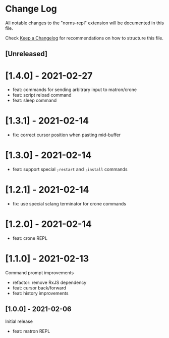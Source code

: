 # Change Log

All notable changes to the "norns-repl" extension will be documented in this file.

Check [Keep a Changelog](http://keepachangelog.com/) for recommendations on how to structure this file.

## [Unreleased]

# [1.4.0] - 2021-02-27

-   feat: commands for sending arbitrary input to matron/crone
-   feat: script reload command
-   feat: sleep command

# [1.3.1] - 2021-02-14

-   fix: correct cursor position when pasting mid-buffer

# [1.3.0] - 2021-02-14

-   feat: support special `;restart` and `;install` commands

# [1.2.1] - 2021-02-14

-   fix: use special sclang terminator for crone commands

# [1.2.0] - 2021-02-14

-   feat: crone REPL

# [1.1.0] - 2021-02-13

Command prompt improvements

-   refactor: remove RxJS dependency
-   feat: cursor back/forward
-   feat: history improvements

## [1.0.0] - 2021-02-06

Initial release

-   feat: matron REPL
